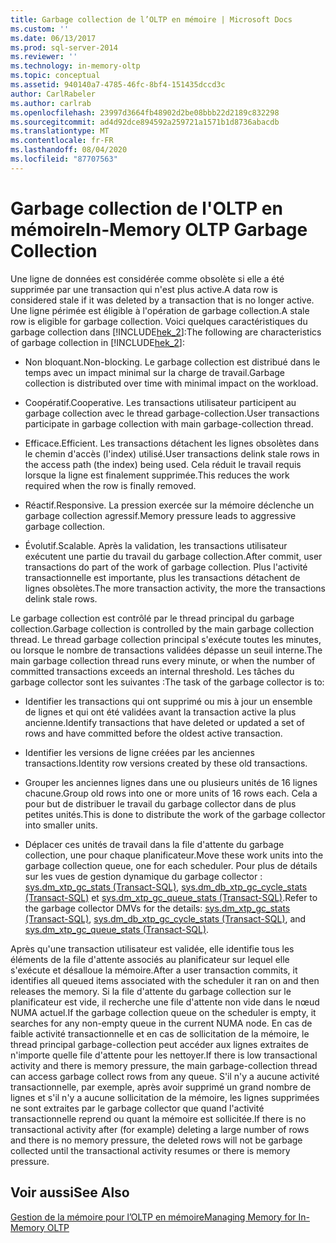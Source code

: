 ```yaml
---
title: Garbage collection de l’OLTP en mémoire | Microsoft Docs
ms.custom: ''
ms.date: 06/13/2017
ms.prod: sql-server-2014
ms.reviewer: ''
ms.technology: in-memory-oltp
ms.topic: conceptual
ms.assetid: 940140a7-4785-46fc-8bf4-151435dccd3c
author: CarlRabeler
ms.author: carlrab
ms.openlocfilehash: 23997d3664fb48902d2be08bbb22d2189c832298
ms.sourcegitcommit: ad4d92dce894592a259721a1571b1d8736abacdb
ms.translationtype: MT
ms.contentlocale: fr-FR
ms.lasthandoff: 08/04/2020
ms.locfileid: "87707563"
---
```

# <a name="in-memory-oltp-garbage-collection"></a><span data-ttu-id="e1c7f-102">Garbage collection de l'OLTP en mémoire</span><span class="sxs-lookup"><span data-stu-id="e1c7f-102">In-Memory OLTP Garbage Collection</span></span>
  <span data-ttu-id="e1c7f-103">Une ligne de données est considérée comme obsolète si elle a été supprimée par une transaction qui n'est plus active.</span><span class="sxs-lookup"><span data-stu-id="e1c7f-103">A data row is considered stale if it was deleted by a transaction that is no longer active.</span></span> <span data-ttu-id="e1c7f-104">Une ligne périmée est éligible à l'opération de garbage collection.</span><span class="sxs-lookup"><span data-stu-id="e1c7f-104">A stale row is eligible for garbage collection.</span></span> <span data-ttu-id="e1c7f-105">Voici quelques caractéristiques du garbage collection dans [!INCLUDE[hek_2](../../includes/hek-2-md.md)]:</span><span class="sxs-lookup"><span data-stu-id="e1c7f-105">The following are characteristics of garbage collection in [!INCLUDE[hek_2](../../includes/hek-2-md.md)]:</span></span>  
  
-   <span data-ttu-id="e1c7f-106">Non bloquant.</span><span class="sxs-lookup"><span data-stu-id="e1c7f-106">Non-blocking.</span></span> <span data-ttu-id="e1c7f-107">Le garbage collection est distribué dans le temps avec un impact minimal sur la charge de travail.</span><span class="sxs-lookup"><span data-stu-id="e1c7f-107">Garbage collection is distributed over time with minimal impact on the workload.</span></span>  
  
-   <span data-ttu-id="e1c7f-108">Coopératif.</span><span class="sxs-lookup"><span data-stu-id="e1c7f-108">Cooperative.</span></span> <span data-ttu-id="e1c7f-109">Les transactions utilisateur participent au garbage collection avec le thread garbage-collection.</span><span class="sxs-lookup"><span data-stu-id="e1c7f-109">User transactions participate in garbage collection with main garbage-collection thread.</span></span>  
  
-   <span data-ttu-id="e1c7f-110">Efficace.</span><span class="sxs-lookup"><span data-stu-id="e1c7f-110">Efficient.</span></span> <span data-ttu-id="e1c7f-111">Les transactions détachent les lignes obsolètes dans le chemin d'accès (l'index) utilisé.</span><span class="sxs-lookup"><span data-stu-id="e1c7f-111">User transactions delink stale rows in the access path (the index) being used.</span></span> <span data-ttu-id="e1c7f-112">Cela réduit le travail requis lorsque la ligne est finalement supprimée.</span><span class="sxs-lookup"><span data-stu-id="e1c7f-112">This reduces the work required when the row is finally removed.</span></span>  
  
-   <span data-ttu-id="e1c7f-113">Réactif.</span><span class="sxs-lookup"><span data-stu-id="e1c7f-113">Responsive.</span></span> <span data-ttu-id="e1c7f-114">La pression exercée sur la mémoire déclenche un garbage collection agressif.</span><span class="sxs-lookup"><span data-stu-id="e1c7f-114">Memory pressure leads to aggressive garbage collection.</span></span>  
  
-   <span data-ttu-id="e1c7f-115">Évolutif.</span><span class="sxs-lookup"><span data-stu-id="e1c7f-115">Scalable.</span></span> <span data-ttu-id="e1c7f-116">Après la validation, les transactions utilisateur exécutent une partie du travail du garbage collection.</span><span class="sxs-lookup"><span data-stu-id="e1c7f-116">After commit, user transactions do part of the work of garbage collection.</span></span> <span data-ttu-id="e1c7f-117">Plus l'activité transactionnelle est importante, plus les transactions détachent de lignes obsolètes.</span><span class="sxs-lookup"><span data-stu-id="e1c7f-117">The more transaction activity, the more the transactions delink stale rows.</span></span>  
  
 <span data-ttu-id="e1c7f-118">Le garbage collection est contrôlé par le thread principal du garbage collection.</span><span class="sxs-lookup"><span data-stu-id="e1c7f-118">Garbage collection is controlled by the main garbage collection thread.</span></span> <span data-ttu-id="e1c7f-119">Le thread garbage collection principal s'exécute toutes les minutes, ou lorsque le nombre de transactions validées dépasse un seuil interne.</span><span class="sxs-lookup"><span data-stu-id="e1c7f-119">The main garbage collection thread runs every minute, or when the number of committed transactions exceeds an internal threshold.</span></span> <span data-ttu-id="e1c7f-120">Les tâches du garbage collector sont les suivantes :</span><span class="sxs-lookup"><span data-stu-id="e1c7f-120">The task of the garbage collector is to:</span></span>  
  
-   <span data-ttu-id="e1c7f-121">Identifier les transactions qui ont supprimé ou mis à jour un ensemble de lignes et qui ont été validées avant la transaction active la plus ancienne.</span><span class="sxs-lookup"><span data-stu-id="e1c7f-121">Identify transactions that have deleted or updated a set of rows and have committed before the oldest active transaction.</span></span>  
  
-   <span data-ttu-id="e1c7f-122">Identifier les versions de ligne créées par les anciennes transactions.</span><span class="sxs-lookup"><span data-stu-id="e1c7f-122">Identity row versions created by these old transactions.</span></span>  
  
-   <span data-ttu-id="e1c7f-123">Grouper les anciennes lignes dans une ou plusieurs unités de 16 lignes chacune.</span><span class="sxs-lookup"><span data-stu-id="e1c7f-123">Group old rows into one or more units of 16 rows each.</span></span> <span data-ttu-id="e1c7f-124">Cela a pour but de distribuer le travail du garbage collector dans de plus petites unités.</span><span class="sxs-lookup"><span data-stu-id="e1c7f-124">This is done to distribute the work of the garbage collector into smaller units.</span></span>  
  
-   <span data-ttu-id="e1c7f-125">Déplacer ces unités de travail dans la file d'attente du garbage collection, une pour chaque planificateur.</span><span class="sxs-lookup"><span data-stu-id="e1c7f-125">Move these work units into the garbage collection queue, one for each scheduler.</span></span> <span data-ttu-id="e1c7f-126">Pour plus de détails sur les vues de gestion dynamique du garbage collector : [sys.dm_xtp_gc_stats &#40;Transact-SQL&#41;](/sql/relational-databases/system-dynamic-management-views/sys-dm-xtp-gc-stats-transact-sql), [sys.dm_db_xtp_gc_cycle_stats &#40;Transact-SQL&#41;](/sql/relational-databases/system-dynamic-management-views/sys-dm-db-xtp-gc-cycle-stats-transact-sql) et [sys.dm_xtp_gc_queue_stats &#40;Transact-SQL&#41;](/sql/relational-databases/system-dynamic-management-views/sys-dm-xtp-gc-queue-stats-transact-sql).</span><span class="sxs-lookup"><span data-stu-id="e1c7f-126">Refer to the garbage collector DMVs for the details: [sys.dm_xtp_gc_stats &#40;Transact-SQL&#41;](/sql/relational-databases/system-dynamic-management-views/sys-dm-xtp-gc-stats-transact-sql), [sys.dm_db_xtp_gc_cycle_stats &#40;Transact-SQL&#41;](/sql/relational-databases/system-dynamic-management-views/sys-dm-db-xtp-gc-cycle-stats-transact-sql), and [sys.dm_xtp_gc_queue_stats &#40;Transact-SQL&#41;](/sql/relational-databases/system-dynamic-management-views/sys-dm-xtp-gc-queue-stats-transact-sql).</span></span>  
  
 <span data-ttu-id="e1c7f-127">Après qu'une transaction utilisateur est validée, elle identifie tous les éléments de la file d'attente associés au planificateur sur lequel elle s'exécute et désalloue la mémoire.</span><span class="sxs-lookup"><span data-stu-id="e1c7f-127">After a user transaction commits, it identifies all queued items associated with the scheduler it ran on and then releases the memory.</span></span> <span data-ttu-id="e1c7f-128">Si la file d'attente du garbage collection sur le planificateur est vide, il recherche une file d'attente non vide dans le nœud NUMA actuel.</span><span class="sxs-lookup"><span data-stu-id="e1c7f-128">If the garbage collection queue on the scheduler is empty, it searches for any non-empty queue in the current NUMA node.</span></span> <span data-ttu-id="e1c7f-129">En cas de faible activité transactionnelle et en cas de sollicitation de la mémoire, le thread principal garbage-collection peut accéder aux lignes extraites de n'importe quelle file d'attente pour les nettoyer.</span><span class="sxs-lookup"><span data-stu-id="e1c7f-129">If there is low transactional activity and there is memory pressure, the main garbage-collection thread can access garbage collect rows from any queue.</span></span> <span data-ttu-id="e1c7f-130">S'il n'y a aucune activité transactionnelle, par exemple, après avoir supprimé un grand nombre de lignes et s'il n'y a aucune sollicitation de la mémoire, les lignes supprimées ne sont extraites par le garbage collector que quand l'activité transactionnelle reprend ou quant la mémoire est sollicitée.</span><span class="sxs-lookup"><span data-stu-id="e1c7f-130">If there is no transactional activity after (for example) deleting a large number of rows and there is no memory pressure, the deleted rows will not be garbage collected until the transactional activity resumes or there is memory pressure.</span></span>  
  
## <a name="see-also"></a><span data-ttu-id="e1c7f-131">Voir aussi</span><span class="sxs-lookup"><span data-stu-id="e1c7f-131">See Also</span></span>  
 [<span data-ttu-id="e1c7f-132">Gestion de la mémoire pour l’OLTP en mémoire</span><span class="sxs-lookup"><span data-stu-id="e1c7f-132">Managing Memory for In-Memory OLTP</span></span>](../../database-engine/managing-memory-for-in-memory-oltp.md)  
  
  
